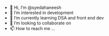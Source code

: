 - 👋 Hi, I’m @syedahaneesh
- 👀 I’m interested in development
- 🌱 I’m currently learning DSA and front end dev
- 💞️ I’m looking to collaborate on 
- 📫 How to reach me ...

<!---
syedahaneesh/syedahaneesh is a ✨ special ✨ repository because its `README.md` (this file) appears on your GitHub profile.
You can click the Preview link to take a look at your changes.
--->

